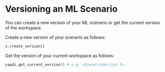 <!-- loioe272d609cae94d5c8129009c83a02612 -->

# Versioning an ML Scenario

You can create a new version of your ML scenario or get the current version of the workspace.

Create a new version of your scenario as follows:

```py
s.create_version()
```

Get the version of your current workspace as follows:

```py
sapdi.get_current_version() # e.g. <ScenarioVersion 3>
```

